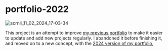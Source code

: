 # portfolio-2022

![scrnli_11_02_2024_17-03-34](https://github.com/ludivineConstanti/portfolio-2022/assets/24965333/2d3a5168-7f2b-4c91-8554-ae1eb3f08832)

This project is an attempt to improve [my previous portfolio](https://github.com/ludivineConstanti/portfolio-2021) to make it easier to update and add new projects regularly. I abandoned it before finishing it, and moved on to a new concept, with the [2024 version of my portfolio](https://github.com/ludivineConstanti/portfolio-2024),
